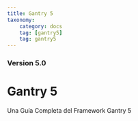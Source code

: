```yaml
---
title: Gantry 5
taxonomy:
    category: docs
    tag: [gantry5]
    tag: gantry5
---
```


### Version 5.0

# Gantry 5

Una Guía Completa del Framework Gantry 5
